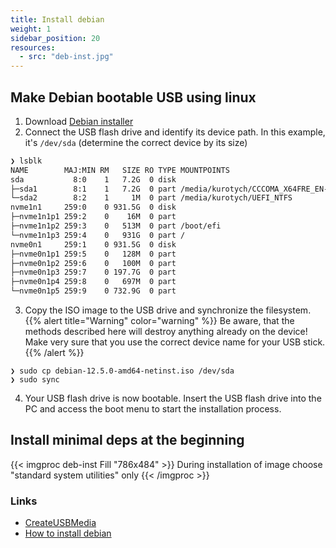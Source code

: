 ```yaml
---
title: Install debian
weight: 1
sidebar_position: 20
resources:
  - src: "deb-inst.jpg"
---
```


## Make Debian bootable USB using linux

1. Download [Debian installer](https://www.debian.org/devel/debian-installer)
2. Connect the USB flash drive and identify its device path. In this example, it's `/dev/sda` (determine the correct device by its size)
```bash
❯ lsblk
NAME        MAJ:MIN RM   SIZE RO TYPE MOUNTPOINTS
sda           8:0    1   7.2G  0 disk
├─sda1        8:1    1   7.2G  0 part /media/kurotych/CCCOMA_X64FRE_EN-GB_DV9
└─sda2        8:2    1     1M  0 part /media/kurotych/UEFI_NTFS
nvme1n1     259:0    0 931.5G  0 disk
├─nvme1n1p1 259:2    0    16M  0 part
├─nvme1n1p2 259:3    0   513M  0 part /boot/efi
└─nvme1n1p3 259:4    0   931G  0 part /
nvme0n1     259:1    0 931.5G  0 disk
├─nvme0n1p1 259:5    0   128M  0 part
├─nvme0n1p2 259:6    0   100M  0 part
├─nvme0n1p3 259:7    0 197.7G  0 part
├─nvme0n1p4 259:8    0   697M  0 part
└─nvme0n1p5 259:9    0 732.9G  0 part
```
3. Copy the ISO image to the USB drive and synchronize the filesystem.
{{% alert title="Warning" color="warning" %}}
Be aware, that the methods described here will destroy anything already on the device! Make very sure that you use the correct device name for your USB stick.
{{% /alert %}}
```
❯ sudo cp debian-12.5.0-amd64-netinst.iso /dev/sda
❯ sudo sync
```
4. Your USB flash drive is now bootable. Insert the USB flash drive into the PC and access the boot menu to start the installation process.


## Install minimal deps at the beginning
{{< imgproc deb-inst Fill "786x484" >}}
During installation of image choose "standard system utilities" only
{{< /imgproc >}}

### Links
- [CreateUSBMedia](https://wiki.debian.org/DebianInstaller/CreateUSBMedia)
- [How to install debian](https://www.google.com/search?q=How+to+install+debian)
